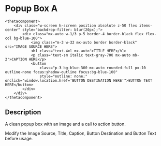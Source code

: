 <!-- Only Modify The Commented Text and Capitalised Text-->
# Popup Box A

```
<thetacomponent>
    <div class="w-screen h-screen position absolute z-50 flex items-center" style="backdrop-filter: blur(20px);">
        <div class="mx-auto w-1/3 p-5 border-4 border-black flex flex-col bg-blue-100">
            <img class="m-3 w-32 mx-auto border border-black" src="IMAGE SOURCE HERE">
            <h1 class="text-4xl mx-auto">TITLE HERE</h1>
            <p class="text-sm italic text-gray-700 mx-auto mb-2">CAPTION HERE</p>
            <button
                class="p-3 bg-blue-300 mx-auto rounded-full px-10 outline-none focus:shadow-outline focus:bg-blue-100"
                style="outline: none;" onclick="window.location.href='BUTTON DESTINATION HERE'">BUTTON TEXT HERE</button>
        </div>
    </div>
</thetacomponent>
```

## Description
A clean popup box with an image and a call to action button.

Modify the Image Source, Title, Caption, Button Destination and Button Text before usage.
<!-- EXPLAIN ABOUT YOUR COMPONENT HERE -->